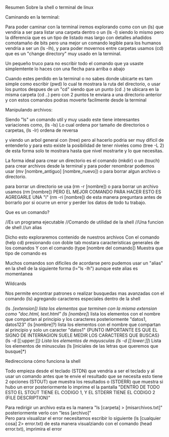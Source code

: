 Resumen Sobre la shell o terminal de linux 

Caminando en la terminal:

Para poder caminar con la terminal iremos explorando como con un (ls) que vendria a ser para listar una carpeta dentro o un (ls -l) siendo lo mismo pero la diferencia que es un tipo de listado mas largo con detalles añadidos comotamaño de bits pero una mejor un comando legible para los humanos vendria a ser un 
(ls -lh), y para poder movernos entre carpetas usamos (cd) que es un "change directory" muy usado en la terminal.

Un pequeño truco para no escribir todo el comando que ya usaste simplemtente lo haces con una flecha para arriba o abajo 

Cuando estes perdido en la terminal o no sabes donde ubicarte es tam simple como escribir (pwd) lo cual te mostrara la ruta del directorio, o usar los puntos despues de un "cd" siendo que un punto (cd .) te ubicara en la misma carpeta (cd ..) pero con 2 puntos te enviara a una directorio anterior y con estos comandos podras moverte facilmente desde la terminal

Manipulando archivos:

Siendo "ls" un comando util y muy usado este tiene interesantes variaciones como, (ls -ls) Lo cual ordena por tamaño de directorios o carpetas, (ls -lr) ordena de reversa

y viendo un arbol general con (tree) pero al hacerlo podria ser muy dificil de entenderlo y para esto existe la posibilidad de tener niveles como (tree -L 2) de esta forma solo te mostrara hasta que nivel mostrarte y lo que necesitas.

La forma ideal para crear un directorio es el comando (mkdir) o un (touch) para crear archivos desde la terminal y para poder renombrar podemos usar (mv [nombre_antiguo] [nombre_nuevo]) o para borrar algun archivo o directorio.

para borrar un directorio se usa (rm -r [nombre]) o para borrar un archivo usamos (rm [nombre]) PERO EL MEJOR COMANDO PARA HACER ESTO ES AGREGARLE UNA "i" 
(rm -ri [nombre]) de esta manera preguntara antes de borrarlo por si ocurre un error y perder los datos de todo tu trabajo.

Que es un comando?

//Es un programa ejecutable
//Comando de utilidad de la shell
//Una funcion de shell
//un alias

Dicho esto exploraremos contenido de nuestros archivos
Con el comando (help cd) presionando con doble tab mostara caracteristicas generales de los comandos 
Y con el comando (type [nombre del comando]) Muestra que tipo de comando es 

Muchos comandos son dificiles de acordarse pero pudemos usar un "alias" en la shell de la siguiente forma (l="ls -lh") aunque este alias es momentanea 

Wildcards

Nos permite encontrar patrones o realizar busquedas mas avanzadas con el comando (ls) agregando caracteres especiales dentro de la shell 

(ls *.[extension]) lista los elementos que terminen con la misma extension como "doc.html, text.html"
(ls [nombre]*) lista los elementos con el nombre que compartan al principio y los caracteres posteriormente "datos1, datos123"
(ls [nombre]?) lista los elementos con el nombre que compartan al principio y solo un caracter "datos1" {PUNTO IMPORTANTE ES QUE EL SIGNO DE INTERRAGION SUELE MEDIR LOS CARACTERES QUE BUSCAS}
(ls -d [[:upper:]]*) Lista los elementos de mayusculas
(ls -d [[:lower:]]*) Lista los elementos de minusculas
(ls [iniciales de las letras que queremos que busque]*)


Redirecciona cómo funciona la shell

Todo empieza desde el teclado (STDN) que vendria a ser el teclado y al usar un comando antes que te envie el resultado que se necesita esto tiene 2 opciones (STOUT) que muestra los resultados o (STDERR) que muestra si hubo un error posteriormente lo imprime el la pantalla "DENTRO DE TODO ESTO EL STOUT TIENE EL CODIGO 1, Y EL STDERR TIENE EL CODIGO 2 (FILE DESCRIPTION)" 

Para redirigir un archivo esta es la manera "ls [carpeta] > [misarchivos.txt]" posteriormente verlo con "less [archivo]"  
Pero para visualizar el error necesitamos escribir lo siguiente (ls [cualquier cosa] 2> error.txt) de esta manera visualziando con el comando (head error.txt), imprimira el error






